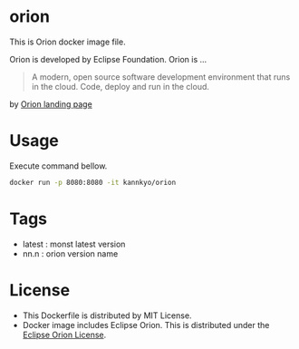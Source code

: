 # orion
This is Orion docker image file.

Orion is developed by Eclipse Foundation.
Orion is ...

> A modern, open source software development environment that runs in the cloud.
> Code, deploy and run in the cloud.

by [Orion landing page](https://orionhub.org/mixloginstatic/landing.html)

# Usage

Execute command bellow.

```bash
docker run -p 8080:8080 -it kannkyo/orion
```

# Tags

- latest : monst latest version
- nn.n : orion version name

# License

- This Dockerfile is distributed by MIT License.
- Docker image includes Eclipse Orion. This is distributed under the [Eclipse Orion License](https://projects.eclipse.org/projects/ecd.orion).
